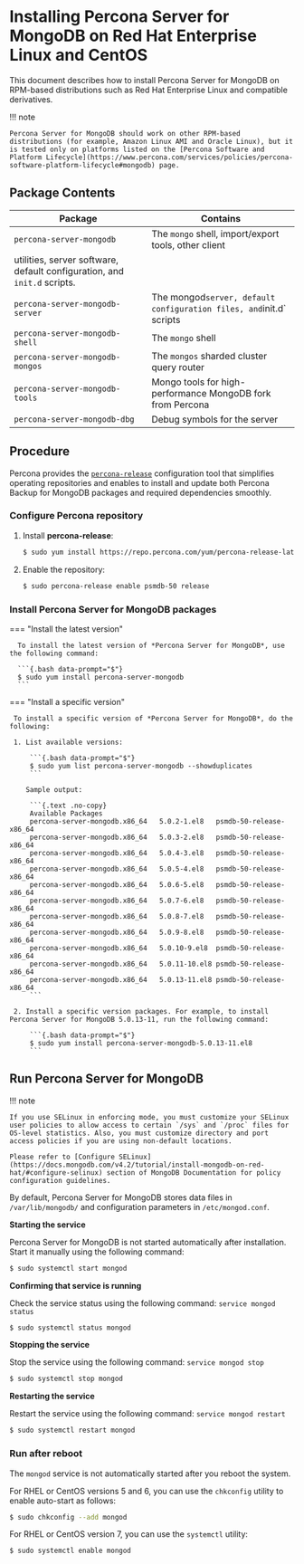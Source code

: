 # Installing Percona Server for MongoDB on Red Hat Enterprise Linux and CentOS

This document describes how to install Percona Server for MongoDB on RPM-based distributions such as Red Hat Enterprise Linux and compatible derivatives.

!!! note

    Percona Server for MongoDB should work on other RPM-based distributions (for example, Amazon Linux AMI and Oracle Linux), but it is tested only on platforms listed on the [Percona Software and Platform Lifecycle](https://www.percona.com/services/policies/percona-software-platform-lifecycle#mongodb) page. 

## Package Contents

| Package                 | Contains                                 |
| ----------------------- | -----------------------------------------|
| `percona-server-mongodb`| The `mongo` shell, import/export tools, other client
utilities, server software, default configuration, and `init.d` scripts. |
| `percona-server-mongodb-server`| The mongod` server, default configuration files, and `init.d` scripts|
| `percona-server-mongodb-shell` | The `mongo` shell |
| `percona-server-mongodb-mongos`| The `mongos` sharded cluster query router |
| `percona-server-mongodb-tools` | Mongo tools for high-performance MongoDB fork from Percona|
| `percona-server-mongodb-dbg`   | Debug symbols for the server|

## Procedure

Percona provides the [`percona-release`](https://docs.percona.com/percona-software-repositories/index.html) configuration tool that simplifies operating repositories and enables to install and update both Percona Backup for MongoDB packages and required dependencies smoothly.

### Configure Percona repository


1. Install **percona-release**:

    ```{.bash data-prompt="$"}
    $ sudo yum install https://repo.percona.com/yum/percona-release-latest.noarch.rpm
    ```


2. Enable the repository: 
   
    ```{.bash data-prompt="$"}
    $ sudo percona-release enable psmdb-50 release
    ```

### Install Percona Server for MongoDB packages

=== "Install the latest version"

      To install the latest version of *Percona Server for MongoDB*, use the following command:

      ```{.bash data-prompt="$"}
      $ sudo yum install percona-server-mongodb
      ```

=== "Install a specific version"

     To install a specific version of *Percona Server for MongoDB*, do the following:

     1. List available versions:

         ```{.bash data-prompt="$"}
         $ sudo yum list percona-server-mongodb --showduplicates
         ```

        Sample output:

         ```{.text .no-copy}
         Available Packages
         percona-server-mongodb.x86_64   5.0.2-1.el8   psmdb-50-release-x86_64
         percona-server-mongodb.x86_64   5.0.3-2.el8   psmdb-50-release-x86_64
         percona-server-mongodb.x86_64   5.0.4-3.el8   psmdb-50-release-x86_64
         percona-server-mongodb.x86_64   5.0.5-4.el8   psmdb-50-release-x86_64
         percona-server-mongodb.x86_64   5.0.6-5.el8   psmdb-50-release-x86_64
         percona-server-mongodb.x86_64   5.0.7-6.el8   psmdb-50-release-x86_64
         percona-server-mongodb.x86_64   5.0.8-7.el8   psmdb-50-release-x86_64
         percona-server-mongodb.x86_64   5.0.9-8.el8   psmdb-50-release-x86_64
         percona-server-mongodb.x86_64   5.0.10-9.el8  psmdb-50-release-x86_64
         percona-server-mongodb.x86_64   5.0.11-10.el8 psmdb-50-release-x86_64
         percona-server-mongodb.x86_64   5.0.13-11.el8 psmdb-50-release-x86_64
         ```

     2. Install a specific version packages. For example, to install Percona Server for MongoDB 5.0.13-11, run the following command:

         ```{.bash data-prompt="$"}
         $ sudo yum install percona-server-mongodb-5.0.13-11.el8
         ```

## Run Percona Server for MongoDB

!!! note

    If you use SELinux in enforcing mode, you must customize your SELinux user policies to allow access to certain `/sys` and `/proc` files for OS-level statistics. Also, you must customize directory and port access policies if you are using non-default locations.

    Please refer to [Configure SELinux](https://docs.mongodb.com/v4.2/tutorial/install-mongodb-on-red-hat/#configure-selinux) section of MongoDB Documentation for policy configuration guidelines.

By default, Percona Server for MongoDB stores data files in `/var/lib/mongodb/`
and configuration parameters in `/etc/mongod.conf`.

**Starting the service**

Percona Server for MongoDB is not started automatically after installation.
Start it manually using the following command:

```{.bash data-prompt="$"}
$ sudo systemctl start mongod
```

**Confirming that service is running**

Check the service status using the following command: `service mongod status`

```{.bash data-prompt="$"}
$ sudo systemctl status mongod
```

**Stopping the service**

Stop the service using the following command: `service mongod stop`

```{.bash data-prompt="$"}
$ sudo systemctl stop mongod
```

**Restarting the service**

Restart the service using the following command: `service mongod restart`

```{.bash data-prompt="$"}
$ sudo systemctl restart mongod
```

### Run after reboot

The `mongod` service is not automatically started
after you reboot the system.

For RHEL or CentOS versions 5 and 6, you can use the `chkconfig` utility
to enable auto-start as follows:

```{.bash data-prompt="$"}
$ sudo chkconfig --add mongod
```

For RHEL or CentOS version 7, you can use the `systemctl` utility:

```{.bash data-prompt="$"}
$ sudo systemctl enable mongod
```
